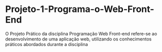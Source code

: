 # Projeto-1-Programa-o-Web-Front-End
O Projeto Prático da disciplina Programação Web Front-end refere-se ao desenvolvimento de uma aplicação web, utilizando os conhecimentos práticos abordados durante a disciplina
